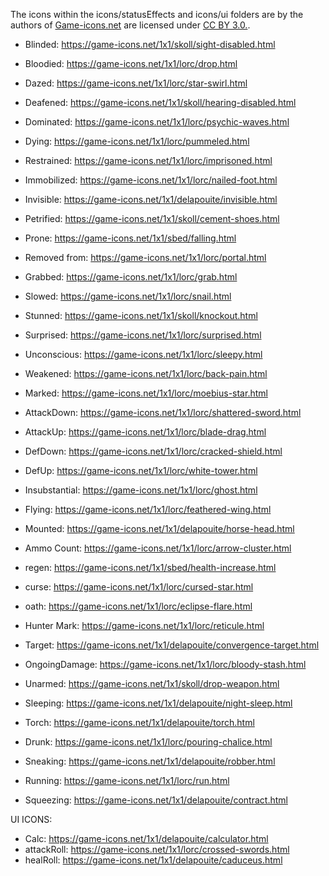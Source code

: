 The icons within the icons/statusEffects and icons/ui folders are by the authors of [Game-icons.net](https://game-icons.net/) are licensed under [CC BY 3.0.](https://creativecommons.org/licenses/by/3.0/legalcode).


* Blinded:			https://game-icons.net/1x1/skoll/sight-disabled.html
* Bloodied:			https://game-icons.net/1x1/lorc/drop.html
* Dazed:			https://game-icons.net/1x1/lorc/star-swirl.html
* Deafened:			https://game-icons.net/1x1/skoll/hearing-disabled.html
* Dominated:		https://game-icons.net/1x1/lorc/psychic-waves.html
* Dying:			https://game-icons.net/1x1/lorc/pummeled.html
* Restrained:		https://game-icons.net/1x1/lorc/imprisoned.html
* Immobilized:		https://game-icons.net/1x1/lorc/nailed-foot.html
* Invisible:		https://game-icons.net/1x1/delapouite/invisible.html
* Petrified:		https://game-icons.net/1x1/skoll/cement-shoes.html
* Prone:			https://game-icons.net/1x1/sbed/falling.html
* Removed from: 	https://game-icons.net/1x1/lorc/portal.html
* Grabbed:			https://game-icons.net/1x1/lorc/grab.html
* Slowed:			https://game-icons.net/1x1/lorc/snail.html
* Stunned:			https://game-icons.net/1x1/skoll/knockout.html
* Surprised:		https://game-icons.net/1x1/lorc/surprised.html
* Unconscious:  	https://game-icons.net/1x1/lorc/sleepy.html
* Weakened:			https://game-icons.net/1x1/lorc/back-pain.html

* Marked:			https://game-icons.net/1x1/lorc/moebius-star.html

* AttackDown:		https://game-icons.net/1x1/lorc/shattered-sword.html
* AttackUp:			https://game-icons.net/1x1/lorc/blade-drag.html
* DefDown:			https://game-icons.net/1x1/lorc/cracked-shield.html
* DefUp:			https://game-icons.net/1x1/lorc/white-tower.html
* Insubstantial:	https://game-icons.net/1x1/lorc/ghost.html
* Flying:			https://game-icons.net/1x1/lorc/feathered-wing.html
* Mounted:			https://game-icons.net/1x1/delapouite/horse-head.html
* Ammo Count:		https://game-icons.net/1x1/lorc/arrow-cluster.html
* regen:			https://game-icons.net/1x1/sbed/health-increase.html
* curse:			https://game-icons.net/1x1/lorc/cursed-star.html
* oath:				https://game-icons.net/1x1/lorc/eclipse-flare.html
* Hunter Mark:		https://game-icons.net/1x1/lorc/reticule.html
* Target:			https://game-icons.net/1x1/delapouite/convergence-target.html
* OngoingDamage:	https://game-icons.net/1x1/lorc/bloody-stash.html

* Unarmed:			https://game-icons.net/1x1/skoll/drop-weapon.html
* Sleeping:			https://game-icons.net/1x1/delapouite/night-sleep.html
* Torch:			https://game-icons.net/1x1/delapouite/torch.html
* Drunk:			https://game-icons.net/1x1/lorc/pouring-chalice.html
* Sneaking:			https://game-icons.net/1x1/delapouite/robber.html

* Running:			https://game-icons.net/1x1/lorc/run.html
* Squeezing:		https://game-icons.net/1x1/delapouite/contract.html

UI ICONS:
* Calc:				https://game-icons.net/1x1/delapouite/calculator.html
* attackRoll:		https://game-icons.net/1x1/lorc/crossed-swords.html
* healRoll:			https://game-icons.net/1x1/delapouite/caduceus.html